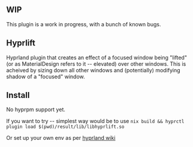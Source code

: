 ## WIP
This plugin is a work in progress, with a bunch of known bugs. 

## Hyprlift

Hyprland plugin that creates an effect of a focused window being "lifted" (or as MaterialDesign refers to it -- elevated) over other windows. This is acheived by sizing down all other windows and (potentially) modifying shadow of a "focused" window.

## Install

No hyprpm support yet. 

If you want to try -- simplest way would be to use `nix build && hyprctl plugin load $(pwd)/result/lib/libhyprlift.so`

Or set up your own env as per [hyprland wiki](https://wiki.hypr.land/Plugins/Development/Getting-Started/)
